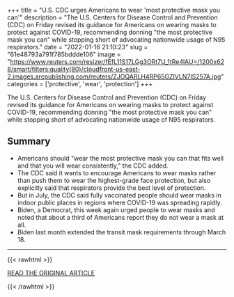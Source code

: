 +++
title = "U.S. CDC urges Americans to wear 'most protective mask you can'"
description = "The U.S. Centers for Disease Control and Prevention (CDC) on Friday revised its guidance for Americans on wearing masks to protect against COVID-19, recommending donning \"the most protective mask you can\" while stopping short of advocating nationwide usage of N95 respirators."
date = "2022-01-16 21:10:23"
slug = "61e48793a791f785bddde106"
image = "https://www.reuters.com/resizer/fEfL11S17LGg3ORt7U_1tRe4lAU=/1200x628/smart/filters:quality(80)/cloudfront-us-east-2.images.arcpublishing.com/reuters/ZJOQARLH4RP65GZIVLN7IS257A.jpg"
categories = ['protective', 'wear', 'protection']
+++

The U.S. Centers for Disease Control and Prevention (CDC) on Friday revised its guidance for Americans on wearing masks to protect against COVID-19, recommending donning \"the most protective mask you can\" while stopping short of advocating nationwide usage of N95 respirators.

## Summary

- Americans should "wear the most protective mask you can that fits well and that you will wear consistently," the CDC added.
- The CDC said it wants to encourage Americans to wear masks rather than push them to wear the highest-grade face protection, but also explicitly said that respirators provide the best level of protection.
- But in July, the CDC said fully vaccinated people should wear masks in indoor public places in regions where COVID-19 was spreading rapidly.
- Biden, a Democrat, this week again urged people to wear masks and noted that about a third of Americans report they do not wear a mask at all.
- Biden last month extended the transit mask requirements through March 18.

---

{{< rawhtml >}}
  <p class="article-category">
    <a target="_blank" href="https://www.reuters.com/world/us/us-cdc-recommends-americans-wear-most-protective-mask-you-can-2022-01-14/">READ THE ORIGINAL ARTICLE</a>
  </p>
{{< /rawhtml >}}
